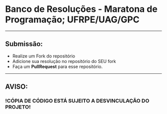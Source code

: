 # Banco de Resoluções - Maratona de Programação; UFRPE/UAG/GPC
---
## Submissão:
- Realize um Fork do repositório
- Adicione sua resolução no repositório do SEU fork
- Faça um **PullRequest** para esse repositório.
---
## AVISO:
### !CÓPIA DE CÓDIGO ESTÁ SUJEITO A DESVINCULAÇÃO DO PROJETO!

